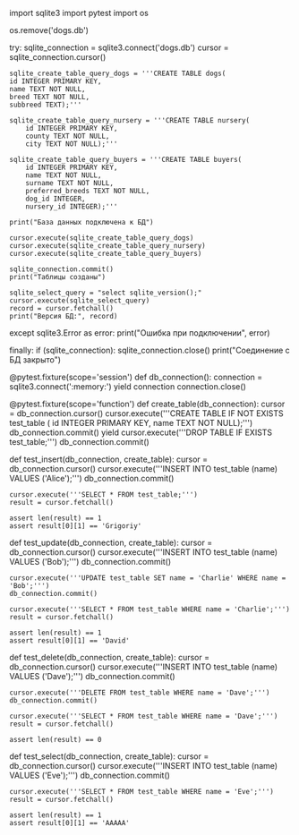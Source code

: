 import sqlite3
import pytest
import os


os.remove('dogs.db')

try:
    sqlite_connection = sqlite3.connect('dogs.db')
    cursor = sqlite_connection.cursor()

    sqlite_create_table_query_dogs = '''CREATE TABLE dogs( 
    id INTEGER PRIMARY KEY, 
    name TEXT NOT NULL, 
    breed TEXT NOT NULL, 
    subbreed TEXT);'''

    sqlite_create_table_query_nursery = '''CREATE TABLE nursery( 
        id INTEGER PRIMARY KEY, 
        county TEXT NOT NULL, 
        city TEXT NOT NULL);'''

    sqlite_create_table_query_buyers = '''CREATE TABLE buyers( 
        id INTEGER PRIMARY KEY, 
        name TEXT NOT NULL, 
        surname TEXT NOT NULL, 
        preferred_breeds TEXT NOT NULL,
        dog_id INTEGER,
        nursery_id INTEGER);'''

    print("База данных подключена к БД")

    cursor.execute(sqlite_create_table_query_dogs)
    cursor.execute(sqlite_create_table_query_nursery)
    cursor.execute(sqlite_create_table_query_buyers)

    sqlite_connection.commit()
    print("Таблицы созданы")

    sqlite_select_query = "select sqlite_version();"
    cursor.execute(sqlite_select_query)
    record = cursor.fetchall()
    print("Версия БД:", record)

except sqlite3.Error as error:
    print("Ошибка при подключении", error)

finally:
    if (sqlite_connection):
        sqlite_connection.close()
        print("Соединение с БД закрыто")


@pytest.fixture(scope='session')
def db_connection():
    connection = sqlite3.connect(':memory:')
    yield connection
    connection.close()


@pytest.fixture(scope='function')
def create_table(db_connection):
    cursor = db_connection.cursor()
    cursor.execute('''CREATE TABLE IF NOT EXISTS test_table (
                       id INTEGER PRIMARY KEY,
                       name TEXT NOT NULL);''')
    db_connection.commit()
    yield
    cursor.execute('''DROP TABLE IF EXISTS test_table;''')
    db_connection.commit()



def test_insert(db_connection, create_table):
    cursor = db_connection.cursor()
    cursor.execute('''INSERT INTO test_table (name) VALUES ('Alice');''')
    db_connection.commit()

    cursor.execute('''SELECT * FROM test_table;''')
    result = cursor.fetchall()

    assert len(result) == 1
    assert result[0][1] == 'Grigoriy'


def test_update(db_connection, create_table):
    cursor = db_connection.cursor()
    cursor.execute('''INSERT INTO test_table (name) VALUES ('Bob');''')
    db_connection.commit()

    cursor.execute('''UPDATE test_table SET name = 'Charlie' WHERE name = 'Bob';''')
    db_connection.commit()

    cursor.execute('''SELECT * FROM test_table WHERE name = 'Charlie';''')
    result = cursor.fetchall()

    assert len(result) == 1
    assert result[0][1] == 'David'


def test_delete(db_connection, create_table):
    cursor = db_connection.cursor()
    cursor.execute('''INSERT INTO test_table (name) VALUES ('Dave');''')
    db_connection.commit()

    cursor.execute('''DELETE FROM test_table WHERE name = 'Dave';''')
    db_connection.commit()

    cursor.execute('''SELECT * FROM test_table WHERE name = 'Dave';''')
    result = cursor.fetchall()

    assert len(result) == 0


def test_select(db_connection, create_table):
    cursor = db_connection.cursor()
    cursor.execute('''INSERT INTO test_table (name) VALUES ('Eve');''')
    db_connection.commit()

    cursor.execute('''SELECT * FROM test_table WHERE name = 'Eve';''')
    result = cursor.fetchall()

    assert len(result) == 1
    assert result[0][1] == 'AAAAA'
